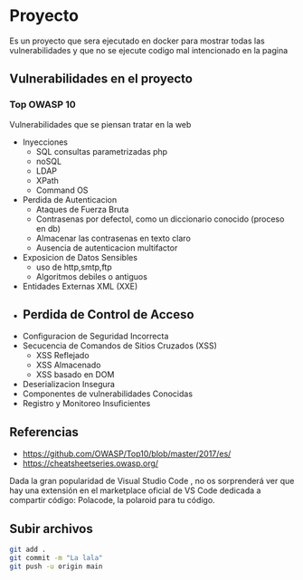 # Proyecto

Es un proyecto que sera ejecutado en docker para mostrar todas las vulnerabilidades y que no se ejecute codigo mal intencionado en la pagina


## Vulnerabilidades en el proyecto

### Top OWASP 10

Vulnerabilidades que se piensan tratar en la web

- Inyecciones
    - SQL
        consultas parametrizadas php
    - noSQL
    - LDAP
    - XPath
    - Command OS
- Perdida de Autenticacion
    - Ataques de Fuerza Bruta
    - Contrasenas por defectol, como un diccionario conocido (proceso en db)
    - Almacenar las contrasenas en texto claro
    - Ausencia de autenticacion multifactor
- Exposicion de Datos Sensibles
    - uso de http,smtp,ftp
    - Algoritmos debiles o antiguos
- Entidades Externas XML (XXE)
- Perdida de Control de Acceso
    - 
- Configuracion de Seguridad Incorrecta
- Secucencia de Comandos de Sitios Cruzados (XSS)
    - XSS Reflejado
    - XSS Almacenado 
    - XSS basado en DOM
- Deserializacion Insegura
- Componentes de vulnerabilidades Conocidas
- Registro y Monitoreo Insuficientes


## Referencias

- https://github.com/OWASP/Top10/blob/master/2017/es/
- https://cheatsheetseries.owasp.org/



Dada la gran popularidad de Visual Studio Code , no os sorprenderá ver que hay una extensión en el marketplace oficial de VS Code dedicada a compartir código: Polacode, la polaroid para tu código.

## Subir archivos

```bash
git add .
git commit -m "La lala"
git push -u origin main
```